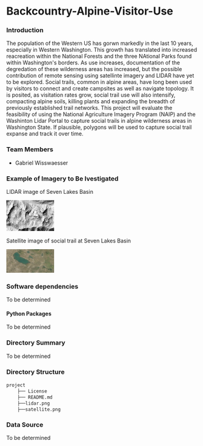 # Backcountry-Alpine-Visitor-Use

### Introduction

The population of the Western US has gorwn markedly in the last 10 years, especially in Western Washington. This growth has translated into increased reacreation within the National Forests and the three NAtional Parks found within Washington's borders. As use increases, documentation of the degredation of these wilderness areas has increased, but the possible contribution of remote sensing using satellinte imagery and LIDAR have yet to be explored. Social trails, common in alpine areas, have long been used by visitors to connect and create campsites as well as navigate topology. It is posited, as visitation rates grow, social trail use will also intensify, compacting alpine soils, killing plants and expanding the breadth of previously established trail networks. This project will evaluate the feasibility of using the National Agriculture Imagery Program (NAIP) and the Washinton Lidar Portal to capture social trails in alpine wilderness areas in Washington State. If plausible, polygons will be used to capture social trail expanse and track it over time.

### Team Members

* Gabriel Wisswaesser

### Example of Imagery to Be Ivestigated

LIDAR image of Seven Lakes Basin

<img src="lidar.png" width=25% height=25%>

<br>

Satellite image of social trail at Seven Lakes Basin

<img src="satellite.png" width=25% height=25%>


### Software dependencies

To be determined

#### Python Packages

To be determined

### Directory Summary

To be determined

### Directory Structure


```
project
    ├── License
    ├── README.md
    ├──lidar.png
    ├──satellite.png
```

### Data Source

To be determined
